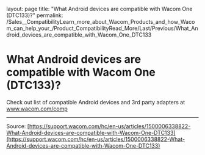 layout: page
title: "What Android devices are compatible with Wacom One (DTC133)?"
permalink: /Sales__CompatibilityLearn_more_about_Wacom_Products_and_how_Wacom_can_help_your_/Product_CompatibilityRead_More/Last/Previous/What_Android_devices_are_compatible_with_Wacom_One_DTC133

# What Android devices are compatible with Wacom One (DTC133)?

Check out list of compatible Android devices and 3rd party adapters at www.wacom.com/comp

---
Source: [https://support.wacom.com/hc/en-us/articles/1500006338822-What-Android-devices-are-compatible-with-Wacom-One-DTC133](https://support.wacom.com/hc/en-us/articles/1500006338822-What-Android-devices-are-compatible-with-Wacom-One-DTC133)
